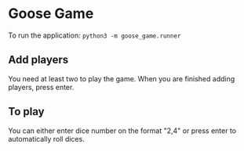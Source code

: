 # Goose Game

To run the application:
`python3 -m goose_game.runner`

## Add players
You need at least two to play the game. When you are finished adding players, press enter.

## To play
You can either enter dice number on the format "2,4" or press enter to automatically roll dices.


